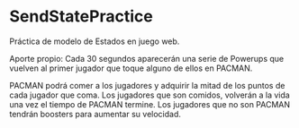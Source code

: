 # SendStatePractice
Práctica de modelo de Estados en juego web.  

Aporte propio: Cada 30 segundos aparecerán una serie de Powerups que vuelven al primer jugador que toque alguno de ellos en PACMAN.

PACMAN podrá comer a los jugadores y adquirir la mitad de los puntos de cada jugador que coma.
Los jugadores que son comidos, volverán a la vida una vez el tiempo de PACMAN termine.
Los jugadores que no son PACMAN tendrán boosters para aumentar su velocidad.
